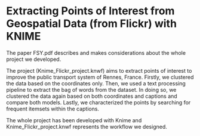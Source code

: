 # Extracting Points of Interest from Geospatial Data (from Flickr) with KNIME
The paper FSY.pdf describes and makes considerations about the whole project we developed. 

The project (Knime_Flickr_project.knwf) aims to extract points of interest to improve the public transport system of Rennes, France. Firstly, we clustered the data based on the coordinates only. Then, we used a text processing pipeline to extract the bag of words from the dataset. In doing so, we clustered the data again based on both coordinates and captions and compare both models. Lastly, we characterized the points by searching for frequent itemsets within the captions.

The whole project has been developed with Knime and Knime_Flickr_project.knwf represents the workflow we designed.
